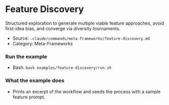 # Feature Discovery

Structured exploration to generate multiple viable feature approaches, avoid first-idea bias, and converge via diversity tournaments.

- Source: `.claude/commands/meta-frameworks/feature-discovery.md`
- Category: Meta-Frameworks

### Run the example
- Bash: `bash examples/feature-discovery/run.sh`

### What the example does
- Prints an excerpt of the workflow and seeds the process with a sample feature prompt.